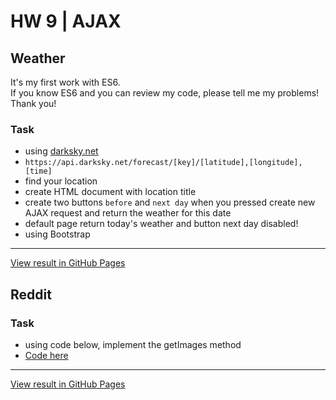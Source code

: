 # HW 9 | AJAX

## Weather

It's my first work with ES6. <br />
If you know ES6 and you can review my code, please tell me my problems! <br />
Thank you! <br />

### Task

- using [darksky.net](https://darksky.net/)
- `https://api.darksky.net/forecast/[key]/[latitude],[longitude],[time]`
- find your location
- create HTML document with location title
- create two buttons `before` and `next day` when you pressed create new AJAX request and return the weather for this date
- default page return today's weather and button next day disabled!
- using Bootstrap


---

[View result in GitHub Pages](https://mvolodya.github.io/hw-9-AJAX/weather)


## Reddit

### Task
- using code below, implement the getImages method
- [Code here](http://pastebin.com/1CRuNygJ)

---

[View result in GitHub Pages](https://mvolodya.github.io/hw-9-AJAX/reddit)
